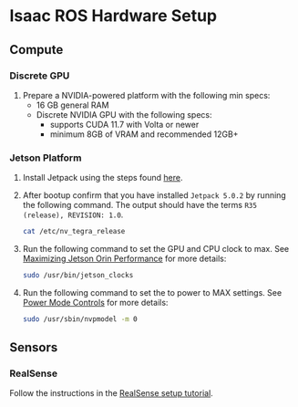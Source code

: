# Isaac ROS Hardware Setup

## Compute

### Discrete GPU

1. Prepare a NVIDIA-powered platform with the following min specs:
    * 16 GB general RAM
    * Discrete NVIDIA GPU with the following specs:
        * supports CUDA 11.7 with Volta or newer
        * minimum 8GB of VRAM and recommended 12GB+

### Jetson Platform

1. Install Jetpack using the steps found [here](https://docs.nvidia.com/jetson/jetpack/install-jetpack/index.html).
2. After bootup confirm that you have installed `Jetpack 5.0.2` by running the following command. The output should have the terms `R35 (release), REVISION: 1.0`.

    ```bash
    cat /etc/nv_tegra_release
    ```

3. Run the following command to set the GPU and CPU clock to max. See [Maximizing Jetson Orin Performance](https://docs.nvidia.com/jetson/archives/r35.1/DeveloperGuide/text/SD/PlatformPowerAndPerformance/JetsonOrinNxSeriesAndJetsonAgxOrinSeries.html?highlight=maxn#maximizing-jetson-orin-performance) for more details:

    ```bash
    sudo /usr/bin/jetson_clocks
    ```

4. Run the following command to set the to power to MAX settings. See [Power Mode Controls](https://docs.nvidia.com/jetson/archives/r35.1/DeveloperGuide/text/SD/PlatformPowerAndPerformance/JetsonOrinNxSeriesAndJetsonAgxOrinSeries.html?highlight=maxn#power-mode-controls) for more details:

    ```bash
    sudo /usr/sbin/nvpmodel -m 0
    ```

## Sensors

### RealSense

Follow the instructions in the [RealSense setup tutorial](https://github.com/NVIDIA-ISAAC-ROS/.github/blob/main/profile/realsense-setup.md).
